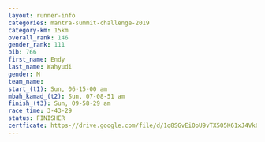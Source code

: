 ```yaml
---
layout: runner-info 
categories: mantra-summit-challenge-2019 
category-km: 15km 
overall_rank: 146
gender_rank: 111
bib: 766
first_name: Endy
last_name: Wahyudi
gender: M
team_name: 
start_(t1): Sun, 06-15-00 am
mbah_kamad_(t2): Sun, 07-08-51 am
finish_(t3): Sun, 09-58-29 am
race_time: 3-43-29
status: FINISHER
certficate: https-//drive.google.com/file/d/1q8SGvEi0oU9vTX5O5K61xJ4Vk6GmqrP5/view?usp=sharing
---
```

